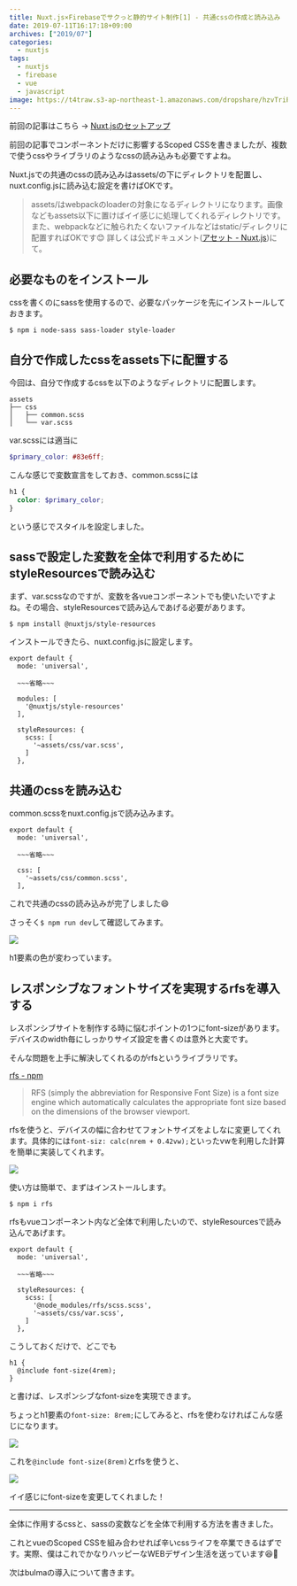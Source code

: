 ```yaml
---
title: Nuxt.js×Firebaseでサクっと静的サイト制作[1] - 共通cssの作成と読み込み
date: 2019-07-11T16:17:18+09:00
archives: ["2019/07"]
categories:
  - nuxtjs
tags:
  - nuxtjs
  - firebase
  - vue
  - javascript
image: https://t4traw.s3-ap-northeast-1.amazonaws.com/dropshare/hzvTriP1qg1UrQPemVgq40Tu0KqfgGvw.png
---
```

前回の記事はこちら -> [Nuxt.jsのセットアップ](/blog/2019/07/nuxt.jsfirebaseでサクっと静的サイト制作0-nuxt.jsのセットアップ/)

前回の記事でコンポーネントだけに影響するScoped CSSを書きましたが、複数で使うcssやライブラリのようなcssの読み込みも必要ですよね。

<!--more-->

Nuxt.jsでの共通のcssの読み込みはassets/の下にディレクトリを配置し、nuxt.config.jsに読み込む設定を書けばOKです。

> assets/はwebpackのloaderの対象になるディレクトリになります。画像などもassets以下に置けばイイ感じに処理してくれるディレクトリです。また、webpackなどに触られたくないファイルなどはstatic/ディレクリに配置すればOKです😊 詳しくは公式ドキュメント([アセット - Nuxt.js](https://ja.nuxtjs.org/guide/assets/))にて。

## 必要なものをインストール

cssを書くのにsassを使用するので、必要なパッケージを先にインストールしておきます。

```
$ npm i node-sass sass-loader style-loader
```

## 自分で作成したcssをassets下に配置する

今回は、自分で作成するcssを以下のようなディレクトリに配置します。

```
assets
├── css
│   ├── common.scss
│   └── var.scss
```

var.scssには適当に

```scss
$primary_color: #83e6ff;
```

こんな感じで変数宣言をしておき、common.scssには

```scss
h1 {
  color: $primary_color;
}
```

という感じでスタイルを設定しました。

## sassで設定した変数を全体で利用するためにstyleResourcesで読み込む

まず、var.scssなのですが、変数を各vueコンポーネントでも使いたいですよね。その場合、styleResourcesで読み込んであげる必要があります。

```
$ npm install @nuxtjs/style-resources
```

インストールできたら、nuxt.config.jsに設定します。

```
export default {
  mode: 'universal',

  ~~~省略~~~

  modules: [
    '@nuxtjs/style-resources'
  ],

  styleResources: {
    scss: [
      '~assets/css/var.scss',
    ]
  },
```

## 共通のcssを読み込む

common.scssをnuxt.config.jsで読み込みます。

```
export default {
  mode: 'universal',

  ~~~省略~~~

  css: [
    '~assets/css/common.scss',
  ],
```

これで共通のcssの読み込みが完了しました😄

さっそく`$ npm run dev`して確認してみます。

![](https://t4traw.s3-ap-northeast-1.amazonaws.com/dropshare/uQaMZgDcnlQSCmtHGEJyK13dxtR4A6ER.png)

h1要素の色が変わっています。

## レスポンシブなフォントサイズを実現するrfsを導入する

レスポンシブサイトを制作する時に悩むポイントの1つにfont-sizeがあります。デバイスのwidth毎にしっかりサイズ設定を書くのは意外と大変です。

そんな問題を上手に解決してくれるのがrfsというライブラリです。

[rfs - npm](https://www.npmjs.com/package/rfs)

> RFS (simply the abbreviation for Responsive Font Size) is a font size engine which automatically calculates the appropriate font size based on the dimensions of the browser viewport.

rfsを使うと、デバイスの幅に合わせてフォントサイズをよしなに変更してくれます。具体的には`font-siz: calc(nrem + 0.42vw);`といったvwを利用した計算を簡単に実装してくれます。

![](https://raw.githubusercontent.com/twbs/rfs/master/.github/rfs-rescale.gif)

使い方は簡単で、まずはインストールします。

```
$ npm i rfs
```

rfsもvueコンポーネント内など全体で利用したいので、styleResourcesで読み込んであげます。

```
export default {
  mode: 'universal',

  ~~~省略~~~

  styleResources: {
    scss: [
      '@node_modules/rfs/scss.scss',
      '~assets/css/var.scss',
    ]
  },
```

こうしておくだけで、どこでも

```
h1 {
  @include font-size(4rem);
}
```

と書けば、レスポンシブなfont-sizeを実現できます。

ちょっとh1要素の`font-size: 8rem;`にしてみると、rfsを使わなければこんな感じになります。

![](https://t4traw.s3-ap-northeast-1.amazonaws.com/dropshare/MnP5UYX9EMssVK3kcfSxG9vRneRpVrQC.png)

これを`@include font-size(8rem)`とrfsを使うと、

![](https://t4traw.s3-ap-northeast-1.amazonaws.com/dropshare/yIZK8xVZWOcQS79cW6MhoWqeIIGHLeCO.png)

イイ感じにfont-sizeを変更してくれました！

---

全体に作用するcssと、sassの変数などを全体で利用する方法を書きました。

これとvueのScoped CSSを組み合わせれば辛いcssライフを卒業できるはずです。実際、僕はこれでかなりハッピーなWEBデザイン生活を送っています😆🎉

次はbulmaの導入について書きます。
